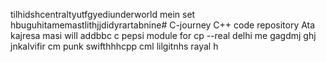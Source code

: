 tilhidshcentraltyutfgyediunderworld mein set hbuguhitamemastlithjjdidyrartabnine# C-journey
C++ code repository
Ata kajresa masi
will addbbc
c pepsi module for cp
--real
delhi me
gagdmj
ghj
jnkalvifir
cm punk
swifthhhcpp
cml
lilgitnhs
rayal
h

